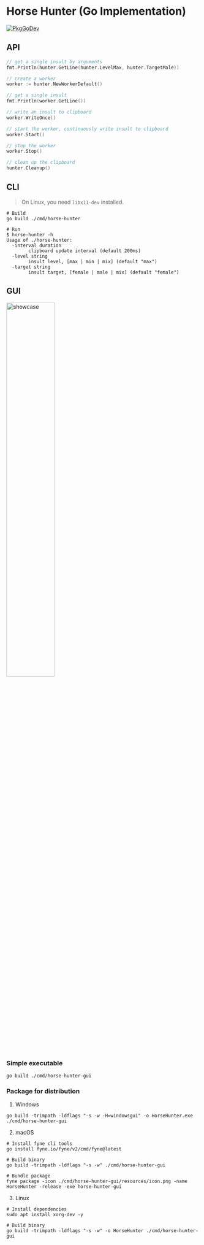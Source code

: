 # Horse Hunter (Go Implementation)

[![PkgGoDev](https://pkg.go.dev/badge/github.com/forewing/horse-hunter)](https://pkg.go.dev/github.com/forewing/horse-hunter)

## API

```go
// get a single insult by arguments
fmt.Println(hunter.GetLine(hunter.LevelMax, hunter.TargetMale))

// create a worker
worker := hunter.NewWorkerDefault()

// get a single insult
fmt.Println(worker.GetLine())

// write an insult to clipboard
worker.WriteOnce()

// start the worker, continuously write insult to clipboard
worker.Start()

// stop the worker
worker.Stop()

// clean up the clipboard
hunter.Cleanup()
```

## CLI

> On Linux, you need `libx11-dev` installed.

```shell
# Build
go build ./cmd/horse-hunter

# Run
$ horse-hunter -h
Usage of ./horse-hunter:
  -interval duration
        clipboard update interval (default 200ms)
  -level string
        insult level, [max | min | mix] (default "max")
  -target string
        insult target, [female | male | mix] (default "female")
```

## GUI

<img src="https://user-images.githubusercontent.com/13747187/148613206-508d9ed9-a952-4ea7-9a1d-8aeecdbb9c18.png" alt="showcase" width="50%"/>

### Simple executable

```shell
go build ./cmd/horse-hunter-gui
```

### Package for distribution

1. Windows

```
go build -trimpath -ldflags "-s -w -H=windowsgui" -o HorseHunter.exe ./cmd/horse-hunter-gui
```

2. macOS

```shell
# Install fyne cli tools
go install fyne.io/fyne/v2/cmd/fyne@latest

# Build binary
go build -trimpath -ldflags "-s -w" ./cmd/horse-hunter-gui

# Bundle package
fyne package -icon ./cmd/horse-hunter-gui/resources/icon.png -name HorseHunter -release -exe horse-hunter-gui
```

3. Linux

```shell
# Install dependencies
sudo apt install xorg-dev -y

# Build binary
go build -trimpath -ldflags "-s -w" -o HorseHunter ./cmd/horse-hunter-gui
```

